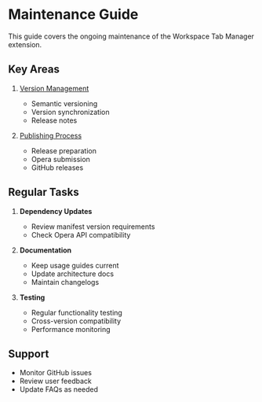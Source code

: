 # Maintenance Guide

This guide covers the ongoing maintenance of the Workspace Tab Manager extension.

## Key Areas

1. [Version Management](versioning.md)
   - Semantic versioning
   - Version synchronization
   - Release notes

2. [Publishing Process](publishing.md)
   - Release preparation
   - Opera submission
   - GitHub releases

## Regular Tasks

1. **Dependency Updates**
   - Review manifest version requirements
   - Check Opera API compatibility

2. **Documentation**
   - Keep usage guides current
   - Update architecture docs
   - Maintain changelogs

3. **Testing**
   - Regular functionality testing
   - Cross-version compatibility
   - Performance monitoring

## Support

- Monitor GitHub issues
- Review user feedback
- Update FAQs as needed

